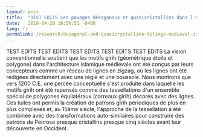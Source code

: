```yaml
---
layout: post
title:  "TEST EDITS Les pavages décagonaux et quasicristallins dans l'architecture islamique médiévale"
date:   2018-04-20 16:56:51 -0400
lang: fr
permalink: /research/decagonal-and-quasicrystalline-tilings-medieval-islamic-architecture
---
```

TEST EDITS TEST EDITS TEST EDITS TEST EDITS TEST EDITS La vision conventionnelle soutient que les motifs girih (géométrique étoile et polygone) dans l'architecture islamique médiévale ont été conçus par leurs concepteurs comme un réseau de lignes en zigzag, où les lignes ont été rédigées directement avec une règle et une boussole. Nous montrons que vers 1200 C.E. une percée conceptuelle s'est produite dans laquelle les motifs girih ont été repensés comme des tessellations d'un ensemble spécial de polygones équilatéraux (carreaux girih) décorés avec des lignes. Ces tuiles ont permis la création de patrons girih périodiques de plus en plus complexes et, au 15ème siècle, l'approche de la tessellation a été combinée avec des transformations auto-similaires pour construire des patrons de Penrose presque cristallins presque cinq siècles avant leur découverte en Occident.